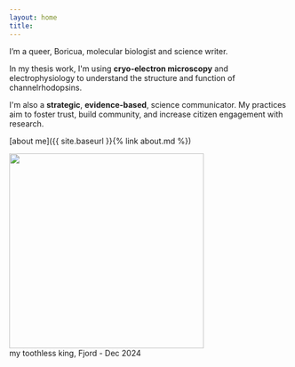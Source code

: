 ```yaml
---
layout: home
title: 
---
```

<div class="about-container">
  <div class="text">
I’m a queer, Boricua, molecular biologist and science writer.

In my thesis work, I'm using **cryo-electron microscopy** and electrophysiology to understand the structure and function of channelrhodopsins.

I'm also a **strategic**, **evidence-based**, science communicator. My practices aim to foster trust, build community, and increase citizen engagement with research.

[about me]({{ site.baseurl }}{% link about.md %})
</div>
  
<div class="image">
  <img src="https://hltorresvera.github.io/assets/images/profile.png" width="350" />
  <div class="caption">my toothless king, Fjord - Dec 2024</div>
</div>

</div>
